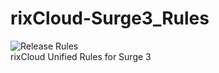 # rixCloud-Surge3_Rules

![Release Rules](https://github.com/rixCloud-Inc/rixCloud-Surge3_Rules/workflows/Release%20Rules/badge.svg)  
rixCloud Unified Rules for Surge 3
